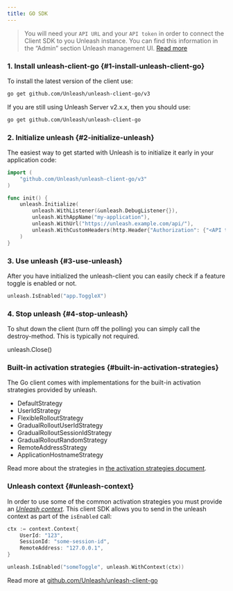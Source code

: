 ```yaml
---
title: GO SDK
---
```


> You will need your `API URL` and your `API token` in order to connect the Client SDK to you Unleash instance. You can find this information in the “Admin” section Unleash management UI. [Read more](../../how-to/how-to-create-api-tokens.mdx)

### 1. Install unleash-client-go {#1-install-unleash-client-go}

To install the latest version of the client use:

```bash
go get github.com/Unleash/unleash-client-go/v3
```

If you are still using Unleash Server v2.x.x, then you should use:

```bash
go get github.com/Unleash/unleash-client-go
```

### 2. Initialize unleash {#2-initialize-unleash}

The easiest way to get started with Unleash is to initialize it early in your application code:

```go
import (
	"github.com/Unleash/unleash-client-go/v3"
)

func init() {
	unleash.Initialize(
		unleash.WithListener(&unleash.DebugListener{}),
		unleash.WithAppName("my-application"),
		unleash.WithUrl("https://unleash.example.com/api/"),
        unleash.WithCustomHeaders(http.Header{"Authorization": {"<API token>"}}),
	)
}
```

### 3. Use unleash {#3-use-unleash}

After you have initialized the unleash-client you can easily check if a feature toggle is enabled or not.

```go
unleash.IsEnabled("app.ToggleX")
```

### 4. Stop unleash {#4-stop-unleash}

To shut down the client (turn off the polling) you can simply call the destroy-method. This is typically not required.

unleash.Close()

### Built-in activation strategies {#built-in-activation-strategies}

The Go client comes with implementations for the built-in activation strategies provided by unleash.

- DefaultStrategy
- UserIdStrategy
- FlexibleRolloutStrategy
- GradualRolloutUserIdStrategy
- GradualRolloutSessionIdStrategy
- GradualRolloutRandomStrategy
- RemoteAddressStrategy
- ApplicationHostnameStrategy

Read more about the strategies in [the activation strategies document](../../reference/activation-strategies.md).

### Unleash context {#unleash-context}

In order to use some of the common activation strategies you must provide an [_Unleash context_](../../reference/unleash-context.md). This client SDK allows you to send in the unleash context as part of the `isEnabled` call:

```go
ctx := context.Context{
    UserId: "123",
    SessionId: "some-session-id",
    RemoteAddress: "127.0.0.1",
}

unleash.IsEnabled("someToggle", unleash.WithContext(ctx))
```

Read more at [github.com/Unleash/unleash-client-go](https://github.com/Unleash/unleash-client-go)
